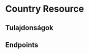 # Country Resource

## Tulajdonságok

<ResourceProperties :resource="'country'" :lang="'hu'"/>

## Endpoints

[//]: <> (GET ENDPOINT)
<ResourceEndpoint :resource="'country'" :endpoint="'get'" :lang="'hu'">

<template v-slot:responseJSON>

<<< @/docs/fixtures/api/country/response/json/get_id.json

</template>

<template v-slot:responseXML>

<<< @/docs/fixtures/api/country/response/xml/get_id.xml

</template>

</ResourceEndpoint>

[//]: <> (GETCOLLECTION ENDPOINT)
<ResourceEndpoint :resource="'country'" :endpoint="'getCollection'" :lang="'hu'">

<template v-slot:responseJSON>

<<< @/docs/fixtures/api/country/response/json/get_page.json

</template>

<template v-slot:responseXML>

<<< @/docs/fixtures/api/country/response/xml/get_page.xml

</template>

</ResourceEndpoint>

